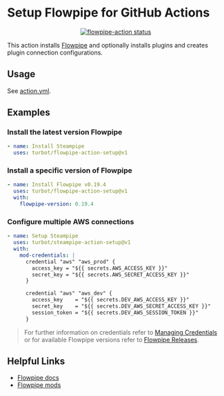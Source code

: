 # Setup Flowpipe for GitHub Actions

<p align="center">
  <a href="https://github.com/turbot/flowpipe-action-setup/actions"><img alt="flowpipe-action status" src="https://github.com/turbot/flowpipe-action-setup/workflows/units-test/badge.svg"></a>
</p>

This action installs [Flowpipe](https://github.com/turbot/flowpipe/) and optionally installs plugins and creates plugin connection configurations.

## Usage

See [action.yml](action.yml).

## Examples

### Install the latest version Flowpipe

```yaml
- name: Install Steampipe
  uses: turbot/flowpipe-action-setup@v1
```

### Install a specific version of Flowpipe

```yaml
- name: Install Flowpipe v0.19.4
  uses: turbot/flowpipe-action-setup@v1
  with:
    flowpipe-version: 0.19.4
```

### Configure multiple AWS connections

```yaml
- name: Setup Steampipe
  uses: turbot/steampipe-action-setup@v1
  with:
    mod-credentials: |
      credential "aws" "aws_prod" {
        access_key = "${{ secrets.AWS_ACCESS_KEY }}"
        secret_key = "${{ secrets.AWS_SECRET_ACCESS_KEY }}"
      }

      credential "aws" "aws_dev" {
        access_key    = "${{ secrets.DEV_AWS_ACCESS_KEY }}"
        secret_key    = "${{ secrets.DEV_AWS_SECRET_ACCESS_KEY }}"
        session_token = "${{ secrets.DEV_AWS_SESSION_TOKEN }}"
      }
```
> For further information on credentials refer to [Managing Credentials](https://flowpipe.io/docs/run/credentials) or for available Flowpipe versions refer to [Flowpipe Releases](https://github.com/turbot/flowpipe/releases).

## Helpful Links

- [Flowpipe docs](https://flowpipe.io/docs)
- [Flowpipe mods](https://hub.flowpipe.io/)
